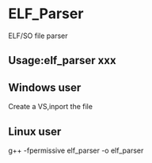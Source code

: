 # ELF_Parser
ELF/SO file parser

## Usage:elf_parser xxx

## Windows user
Create a VS,inport the file

## Linux user
g++ -fpermissive elf_parser -o elf_parser
